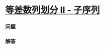 # [等差数列划分 II - 子序列](https://leetcode-cn.com/problems/arithmetic-slices-ii-subsequence)

### 问题



### 解答

```

```

